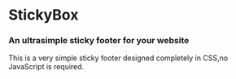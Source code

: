 StickyBox
=========
### An ultrasimple sticky footer for your website

This is a very simple sticky footer designed completely in CSS,no JavaScript is required.